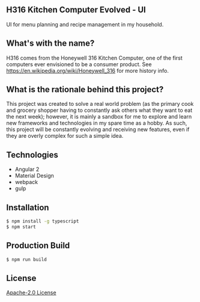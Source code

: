 ## H316 Kitchen Computer Evolved - UI

UI for menu planning and recipe management in my household.

## What's with the name?

H316 comes from the Honeywell 316 Kitchen Computer, one of the first computers ever envisioned to be a consumer product. See https://en.wikipedia.org/wiki/Honeywell_316 for more history info.

## What is the rationale behind this project?

This project was created to solve a real world problem (as the primary cook and grocery shopper having to constantly ask others what they want to eat the next week); however, it is mainly a sandbox for me to explore and learn new frameworks and technologies in my spare time as a hobby. As such, this project will be constantly evolving and receiving new features, even if they are overly complex for such a simple idea.

## Technologies
* Angular 2
* Material Design
* webpack
* gulp

## Installation

```bash
$ npm install -g typescript
$ npm start
```

## Production Build
```bash
$ npm run build
```

## License
<a href="https://opensource.org/licenses/Apache-2.0">Apache-2.0 License</a>
